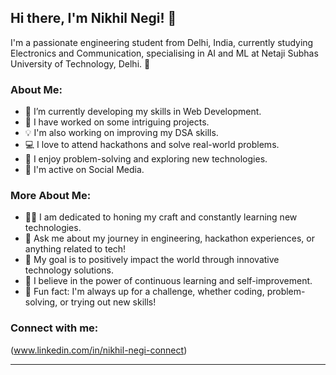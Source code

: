 ## Hi there, I'm Nikhil Negi! 👋

I'm a passionate engineering student from Delhi, India, currently studying Electronics and Communication, specialising in AI and ML at Netaji Subhas University of Technology, Delhi. 🚀

### About Me:

- 🔭 I’m currently developing my skills in Web Development.
- 🌟 I have worked on some intriguing projects.
- 💡 I'm also working on improving my DSA skills.
- 💻 I love to attend hackathons and solve real-world problems.
- 🧠 I enjoy problem-solving and exploring new technologies.
- 📱 I'm active on Social Media.

### More About Me:

- 👨‍💻 I am dedicated to honing my craft and constantly learning new technologies.
- 💬 Ask me about my journey in engineering, hackathon experiences, or anything related to tech!
- 🎯 My goal is to positively impact the world through innovative technology solutions.
- 🌱 I believe in the power of continuous learning and self-improvement.
- 🚀 Fun fact: I'm always up for a challenge, whether coding, problem-solving, or trying out new skills!

### Connect with me:

(www.linkedin.com/in/nikhil-negi-connect)

---


